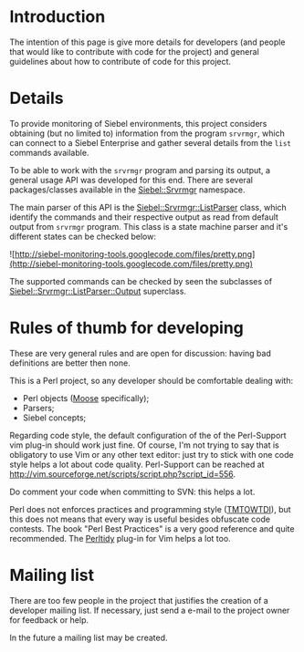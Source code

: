 

# Introduction #

The intention of this page is give more details for developers (and people that would like to contribute with code for the project) and general guidelines about how to contribute of code for this project.

# Details #

To provide monitoring of Siebel environments, this project considers obtaining (but no limited to) information from the program `srvrmgr`, which can connect to a Siebel Enterprise and gather several details from the `list` commands available.

To be able to work with the `srvrmgr` program and parsing its output, a general usage API was developed for this end. There are several packages/classes available in the [Siebel::Srvrmgr](http://search.cpan.org/perldoc?Siebel::Srvrmgr) namespace.

The main parser of this API is the [Siebel::Srvrmgr::ListParser](http://search.cpan.org/perldoc?Siebel::Srvrmgr::ListParser) class, which identify the commands and their respective output as read from default output from `srvrmgr` program. This class is a state machine parser and it's different states can be checked below:

![http://siebel-monitoring-tools.googlecode.com/files/pretty.png](http://siebel-monitoring-tools.googlecode.com/files/pretty.png)

The supported commands can be checked by seen the subclasses of [Siebel::Srvrmgr::ListParser::Output](http://search.cpan.org/perldoc?Siebel::Srvrmgr::ListParser::Output) superclass.

# Rules of thumb for developing #

These are very general rules and are open for discussion: having bad definitions are better then none.

This is a Perl project, so any developer should be comfortable dealing with:
  * Perl objects ([Moose](http://moose.iinteractive.com/) specifically);
  * Parsers;
  * Siebel concepts;

Regarding code style, the default configuration of the of the Perl-Support vim plug-in should work just fine. Of course, I'm not trying to say that is obligatory to use Vim or any other text editor: just try to stick with one code style helps a lot about code quality. Perl-Support can be reached at http://vim.sourceforge.net/scripts/script.php?script_id=556.

Do comment your code when committing to SVN: this helps a lot.

Perl does not enforces practices and programming style ([TMTOWTDI](http://en.wikipedia.org/wiki/There%27s_more_than_one_way_to_do_it)), but this does not means that every way is useful besides obfuscate code contests. The book "Perl Best Practices" is a very good reference and quite recommended. The [Perltidy](http://perltidy.sourceforge.net/) plug-in for Vim helps a lot too.

# Mailing list #

There are too few people in the project that justifies the creation of a developer mailing list. If necessary, just send a e-mail to the project owner for feedback or help.

In the future a mailing list may be created.